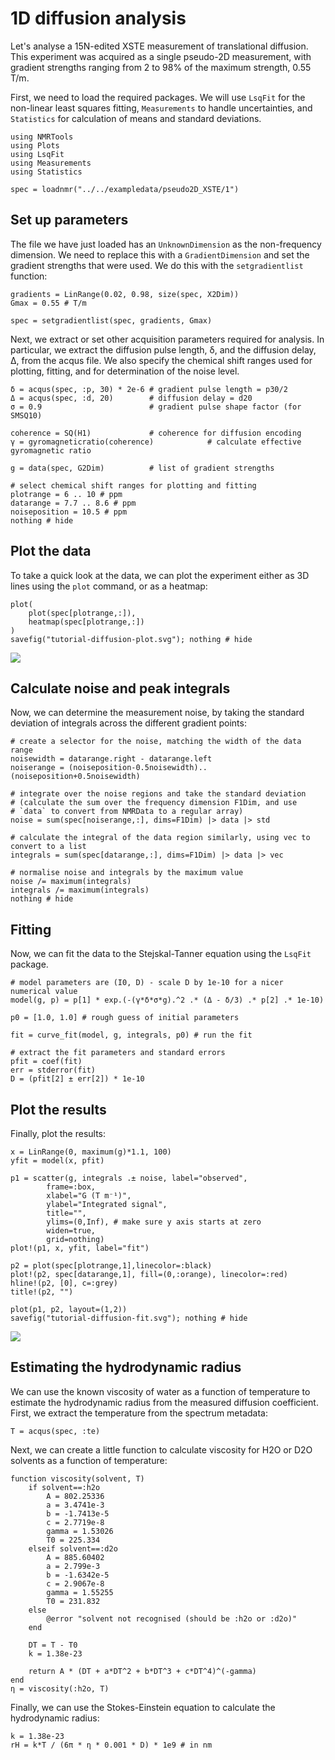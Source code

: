 # 1D diffusion analysis

Let's analyse a 15N-edited XSTE measurement of translational diffusion. This experiment was acquired as a single pseudo-2D measurement, with gradient strengths ranging from 2 to 98% of the maximum strength, 0.55 T/m.

First, we need to load the required packages. We will use `LsqFit` for the non-linear least squares fitting, `Measurements` to handle uncertainties, and `Statistics` for calculation of means and standard deviations.
```@example diff
using NMRTools
using Plots
using LsqFit
using Measurements
using Statistics

spec = loadnmr("../../exampledata/pseudo2D_XSTE/1")
```

## Set up parameters

The file we have just loaded has an `UnknownDimension` as the non-frequency dimension. We need to replace this with a `GradientDimension` and set the gradient strengths that were used. We do this with the `setgradientlist` function:
```@example diff
gradients = LinRange(0.02, 0.98, size(spec, X2Dim))
Gmax = 0.55 # T/m

spec = setgradientlist(spec, gradients, Gmax)
```

Next, we extract or set other acquisition parameters required for analysis. In particular, we extract the diffusion pulse length, δ, and the diffusion delay, Δ, from the acqus file. We also specify the chemical shift ranges used for plotting, fitting, and for determination of the noise level.
```@example diff
δ = acqus(spec, :p, 30) * 2e-6 # gradient pulse length = p30/2
Δ = acqus(spec, :d, 20)        # diffusion delay = d20
σ = 0.9                        # gradient pulse shape factor (for SMSQ10)

coherence = SQ(H1)             # coherence for diffusion encoding
γ = gyromagneticratio(coherence)            # calculate effective gyromagnetic ratio

g = data(spec, G2Dim)          # list of gradient strengths

# select chemical shift ranges for plotting and fitting
plotrange = 6 .. 10 # ppm
datarange = 7.7 .. 8.6 # ppm
noiseposition = 10.5 # ppm
nothing # hide
```

## Plot the data

To take a quick look at the data, we can plot the experiment either as 3D lines using the `plot` command, or as a heatmap:
```@example diff
plot(
    plot(spec[plotrange,:]),
    heatmap(spec[plotrange,:])
)
savefig("tutorial-diffusion-plot.svg"); nothing # hide
```

![](tutorial-diffusion-plot.svg)


## Calculate noise and peak integrals

Now, we can determine the measurement noise, by taking the standard deviation of integrals across the different gradient points:
```@example diff
# create a selector for the noise, matching the width of the data range
noisewidth = datarange.right - datarange.left
noiserange = (noiseposition-0.5noisewidth)..(noiseposition+0.5noisewidth)

# integrate over the noise regions and take the standard deviation
# (calculate the sum over the frequency dimension F1Dim, and use
# `data` to convert from NMRData to a regular array)
noise = sum(spec[noiserange,:], dims=F1Dim) |> data |> std

# calculate the integral of the data region similarly, using vec to convert to a list
integrals = sum(spec[datarange,:], dims=F1Dim) |> data |> vec

# normalise noise and integrals by the maximum value
noise /= maximum(integrals)
integrals /= maximum(integrals)
nothing # hide
```

## Fitting

Now, we can fit the data to the Stejskal-Tanner equation using the `LsqFit` package.
```@example diff
# model parameters are (I0, D) - scale D by 1e-10 for a nicer numerical value
model(g, p) = p[1] * exp.(-(γ*δ*σ*g).^2 .* (Δ - δ/3) .* p[2] .* 1e-10)

p0 = [1.0, 1.0] # rough guess of initial parameters

fit = curve_fit(model, g, integrals, p0) # run the fit

# extract the fit parameters and standard errors
pfit = coef(fit)
err = stderror(fit)
D = (pfit[2] ± err[2]) * 1e-10
```

## Plot the results

Finally, plot the results:
```@example diff
x = LinRange(0, maximum(g)*1.1, 100)
yfit = model(x, pfit)

p1 = scatter(g, integrals .± noise, label="observed",
        frame=:box,
        xlabel="G (T m⁻¹)",
        ylabel="Integrated signal",
        title="",
        ylims=(0,Inf), # make sure y axis starts at zero
        widen=true,
        grid=nothing)
plot!(p1, x, yfit, label="fit")

p2 = plot(spec[plotrange,1],linecolor=:black)
plot!(p2, spec[datarange,1], fill=(0,:orange), linecolor=:red)
hline!(p2, [0], c=:grey)
title!(p2, "")

plot(p1, p2, layout=(1,2))
savefig("tutorial-diffusion-fit.svg"); nothing # hide
```

![](tutorial-diffusion-fit.svg)


## Estimating the hydrodynamic radius

We can use the known viscosity of water as a function of temperature to estimate the hydrodynamic radius from the measured diffusion coefficient. First, we extract the temperature from the spectrum metadata:
```@example diff
T = acqus(spec, :te)
```

Next, we can create a little function to calculate viscosity for H2O or D2O solvents as a function of temperature:
```@example diff
function viscosity(solvent, T)
	if solvent==:h2o
        A = 802.25336
        a = 3.4741e-3
        b = -1.7413e-5
        c = 2.7719e-8
        gamma = 1.53026
        T0 = 225.334
    elseif solvent==:d2o
        A = 885.60402
        a = 2.799e-3
        b = -1.6342e-5
        c = 2.9067e-8
        gamma = 1.55255
        T0 = 231.832
    else
        @error "solvent not recognised (should be :h2o or :d2o)"
    end

    DT = T - T0
    k = 1.38e-23
	
    return A * (DT + a*DT^2 + b*DT^3 + c*DT^4)^(-gamma)
end
η = viscosity(:h2o, T)
```

Finally, we can use the Stokes-Einstein equation to calculate the hydrodynamic radius:
```@example diff
k = 1.38e-23
rH = k*T / (6π * η * 0.001 * D) * 1e9 # in nm
```

